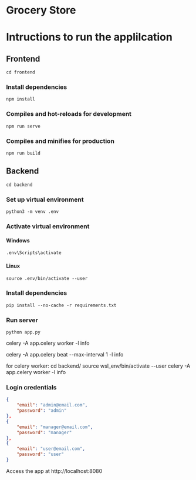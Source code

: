 # Grocery Store

# Intructions to run the applilcation

## Frontend
```
cd frontend
```

### Install dependencies
```
npm install
```

### Compiles and hot-reloads for development
```
npm run serve
```

### Compiles and minifies for production
```
npm run build
```


## Backend
```
cd backend
```

### Set up virtual environment
```
python3 -m venv .env
```


### Activate virtual environment

#### Windows
```
.env\Scripts\activate
```

#### Linux
```
source .env/bin/activate --user
```

### Install dependencies
```
pip install --no-cache -r requirements.txt
```

### Run server
```
python app.py
```

celery -A app.celery worker -l info

celery -A app.celery beat --max-interval 1 -l info


for celery worker:
cd backend/
source wsl_env/bin/activate --user
celery -A app.celery worker -l info



### Login credentials
```json
{
    "email": "admin@email.com",
    "password": "admin"
},
{
    "email": "manager@email.com",
    "password": "manager"
},
{
    "email": "user@email.com",
    "password": "user"
}
```

Access the app at http://localhost:8080

